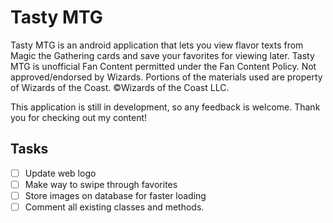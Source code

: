 # Tasty MTG

Tasty MTG is an android application that lets you view flavor texts from Magic the Gathering cards and save your favorites for viewing later. Tasty MTG is unofficial Fan Content permitted under the Fan Content Policy. Not approved/endorsed by Wizards. Portions of the materials used are property of Wizards of the Coast. ©Wizards of the Coast LLC.

This application is still in development, so any feedback is welcome. Thank you for checking out my content!

## Tasks

- [ ] Update web logo 
- [ ] Make way to swipe through favorites
- [ ] Store images on database for faster loading 
- [ ] Comment all existing classes and methods. 
